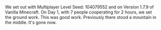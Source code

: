 We set out with Multiplayer Level Seed: 104079552 and on Version 1.7.9 of
Vanilla Minecraft. On Day 1, with 7 people cooperating for 2 hours, we set the
ground work. This was good work. Previously there stood a mountain in the
middle. It's gone now.
